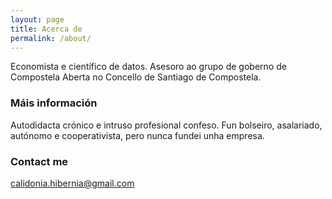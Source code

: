 ```yaml
---
layout: page
title: Acerca de
permalink: /about/
---
```


Economista e científico de datos. Asesoro ao grupo de goberno de Compostela Aberta no Concello de Santiago de Compostela.

### Máis información

Autodidacta crónico e intruso profesional confeso. Fun bolseiro, asalariado, autónomo e cooperativista, pero nunca fundei unha empresa. 

### Contact me

[calidonia.hibernia@gmail.com](mailto:calidonia.hibernia@gmail.com)
